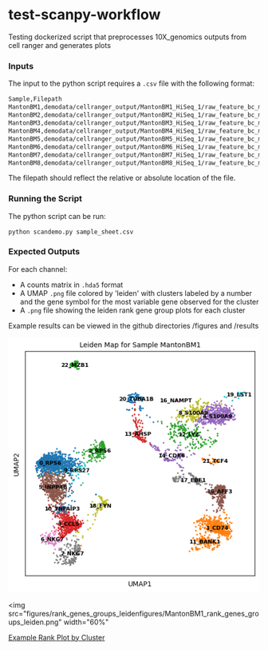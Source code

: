# test-scanpy-workflow
Testing dockerized script that preprocesses 10X_genomics outputs from cell ranger and generates plots

### Inputs

The input to the python script requires a `.csv` file with the following format:

```
Sample,Filepath
MantonBM1,demodata/cellranger_output/MantonBM1_HiSeq_1/raw_feature_bc_matrix.h5
MantonBM2,demodata/cellranger_output/MantonBM2_HiSeq_1/raw_feature_bc_matrix.h5
MantonBM3,demodata/cellranger_output/MantonBM3_HiSeq_1/raw_feature_bc_matrix.h5
MantonBM4,demodata/cellranger_output/MantonBM4_HiSeq_1/raw_feature_bc_matrix.h5
MantonBM5,demodata/cellranger_output/MantonBM5_HiSeq_1/raw_feature_bc_matrix.h5
MantonBM6,demodata/cellranger_output/MantonBM6_HiSeq_1/raw_feature_bc_matrix.h5
MantonBM7,demodata/cellranger_output/MantonBM7_HiSeq_1/raw_feature_bc_matrix.h5
MantonBM8,demodata/cellranger_output/MantonBM8_HiSeq_1/raw_feature_bc_matrix.h5

```

The filepath should reflect the relative or absolute location of the file.

### Running the Script

The python script can be run:

```
python scandemo.py sample_sheet.csv

```

### Expected Outputs

For each channel:

*  A counts matrix in `.hda5` format
*  A UMAP `.png` file colored by 'leiden' with clusters labeled by a number and the gene symbol for the most variable gene observed for the cluster
*  A `.png` file showing the leiden rank gene group plots for each cluster 


Example results can be viewed in the github directories /figures and /results

![Example UMAP](figures/upmapfigures/MantonBM1_Leiden_UMAP.png)


<img src="figures/rank_genes_groups_leidenfigures/MantonBM1_rank_genes_groups_leiden.png" width="60%"

[Example Rank Plot by Cluster](figures/rank_genes_groups_leidenfigures/MantonBM1_rank_genes_groups_leiden.png)
